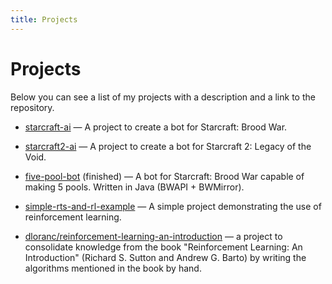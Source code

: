 ```yaml
---
title: Projects
---
```

# Projects

Below you can see a list of my projects with a description and a link to the repository.


- <a href="https://github.com/dloranc/starcraft-ai">starcraft-ai</a> &mdash; A project to create a bot for Starcraft: Brood War.

- <a href="https://github.com/dloranc/starcraft2-ai">starcraft2-ai</a> &mdash; A project to create a bot for Starcraft 2: Legacy of the Void.

- <a href="https://github.com/dloranc/five-pool-bot">five-pool-bot</a> (finished) &mdash; A bot for Starcraft: Brood War capable of making 5 pools. Written in Java (BWAPI + BWMirror).

- <a href="https://github.com/dloranc/simple-rts-and-rl-example">simple-rts-and-rl-example</a> &mdash; A simple project demonstrating the use of reinforcement learning.

- <a href="https://github.com/dloranc/reinforcement-learning-an-introduction">dloranc/reinforcement-learning-an-introduction</a> &mdash; a project to consolidate knowledge from the book "Reinforcement Learning: An Introduction" (Richard S. Sutton and Andrew G. Barto) by writing the algorithms mentioned in the book by hand.
